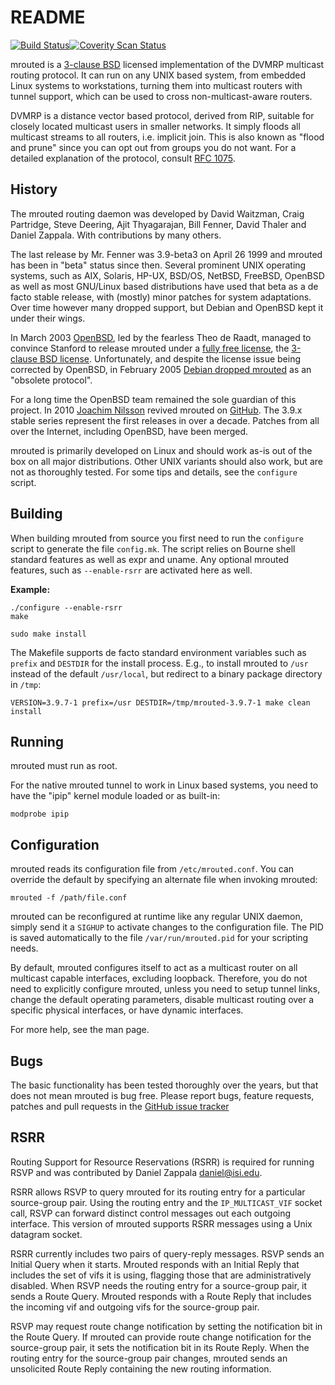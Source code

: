 README
======
[![Build Status](https://travis-ci.org/troglobit/mrouted.png?branch=master)](https://travis-ci.org/troglobit/mrouted)[![Coverity Scan Status](https://scan.coverity.com/projects/3320/badge.svg)](https://scan.coverity.com/projects/3320)

mrouted is a [3-clause BSD](http://en.wikipedia.org/wiki/BSD_licenses)
licensed implementation of the DVMRP multicast routing protocol.  It can
run on any UNIX based system, from embedded Linux systems to
workstations, turning them into multicast routers with tunnel support,
which can be used to cross non-multicast-aware routers.

DVMRP is a distance vector based protocol, derived from RIP, suitable
for closely located multicast users in smaller networks.  It simply
floods all multicast streams to all routers, i.e. implicit join.  This
is also known as "flood and prune" since you can opt out from groups you
do not want. For a detailed explanation of the protocol, consult
[RFC 1075](http://tools.ietf.org/html/rfc1075).


History
-------

The mrouted routing daemon was developed by David Waitzman, Craig
Partridge, Steve Deering, Ajit Thyagarajan, Bill Fenner, David Thaler
and Daniel Zappala.  With contributions by many others.

The last release by Mr. Fenner was 3.9-beta3 on April 26 1999 and
mrouted has been in "beta" status since then.  Several prominent UNIX
operating systems, such as AIX, Solaris, HP-UX, BSD/OS, NetBSD, FreeBSD,
OpenBSD as well as most GNU/Linux based distributions have used that
beta as a de facto stable release, with (mostly) minor patches for
system adaptations.  Over time however many dropped support, but Debian
and OpenBSD kept it under their wings.

In March 2003 [OpenBSD](http://www.openbsd.org/), led by the fearless
Theo de Raadt, managed to convince Stanford to release mrouted under a
[fully free license](http://www.openbsd.org/cgi-bin/cvsweb/src/usr.sbin/mrouted/LICENSE),
the [3-clause BSD license](http://en.wikipedia.org/wiki/BSD_licenses).
Unfortunately, and despite the license issue being corrected by OpenBSD,
in February 2005
[Debian dropped mrouted](http://bugs.debian.org/cgi-bin/bugreport.cgi?bug=288112)
as an "obsolete protocol".

For a long time the OpenBSD team remained the sole guardian of this
project.  In 2010 [Joachim Nilsson](http://troglobit.com) revived
mrouted on [GitHub](https://github.com/troglobit/mrouted).  The 3.9.x
stable series represent the first releases in over a decade.  Patches
from all over the Internet, including OpenBSD, have been merged.

mrouted is primarily developed on Linux and should work as-is out of the
box on all major distributions.  Other UNIX variants should also work,
but are not as thoroughly tested.  For some tips and details, see the
`configure` script.


Building
--------

When building mrouted from source you first need to run the `configure`
script to generate the file `config.mk`.  The script relies on Bourne
shell standard features as well as expr and uname.  Any optional mrouted
features, such as `--enable-rsrr` are activated here as well.

**Example:**

    ./configure --enable-rsrr
    make

    sudo make install

The Makefile supports de facto standard environment variables such as
`prefix` and `DESTDIR` for the install process.  E.g., to install mrouted
to `/usr` instead of the default `/usr/local`, but redirect to a binary
package directory in `/tmp`:

    VERSION=3.9.7-1 prefix=/usr DESTDIR=/tmp/mrouted-3.9.7-1 make clean install


Running
-------

mrouted must run as root.

For the native mrouted tunnel to work in Linux based systems, you need
to have the "ipip" kernel module loaded or as built-in:

    modprobe ipip


Configuration
-------------

mrouted reads its configuration file from `/etc/mrouted.conf`.  You can
override the default by specifying an alternate file when invoking
mrouted:

    mrouted -f /path/file.conf

mrouted can be reconfigured at runtime like any regular UNIX daemon,
simply send it a `SIGHUP` to activate changes to the configuration file.
The PID is saved automatically to the file `/var/run/mrouted.pid` for
your scripting needs.

By default, mrouted configures itself to act as a multicast router on
all multicast capable interfaces, excluding loopback.  Therefore, you do
not need to explicitly configure mrouted, unless you need to setup
tunnel links, change the default operating parameters, disable multicast
routing over a specific physical interfaces, or have dynamic interfaces.

For more help, see the man page.


Bugs
----

The basic functionality has been tested thoroughly over the years, but
that does not mean mrouted is bug free.  Please report bugs, feature
requests, patches and pull requests in the
[GitHub issue tracker](http://github.com/troglobit/mrouted/issues)


RSRR
----

Routing Support for Resource Reservations (RSRR) is required for running
RSVP and was contributed by Daniel Zappala <daniel@isi.edu>.

RSRR allows RSVP to query mrouted for its routing entry for a particular
source-group pair.  Using the routing entry and the `IP_MULTICAST_VIF`
socket call, RSVP can forward distinct control messages out each
outgoing interface.  This version of mrouted supports RSRR messages
using a Unix datagram socket.

RSRR currently includes two pairs of query-reply messages.  RSVP sends
an Initial Query when it starts.  Mrouted responds with an Initial Reply
that includes the set of vifs it is using, flagging those that are
administratively disabled.  When RSVP needs the routing entry for a
source-group pair, it sends a Route Query.  Mrouted responds with a
Route Reply that includes the incoming vif and outgoing vifs for the
source-group pair.

RSVP may request route change notification by setting the notification
bit in the Route Query.  If mrouted can provide route change
notification for the source-group pair, it sets the notification bit in
its Route Reply.  When the routing entry for the source-group pair
changes, mrouted sends an unsolicited Route Reply containing the new
routing information.
